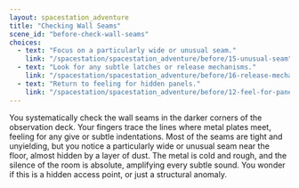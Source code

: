 ```yaml
---
layout: spacestation_adventure
title: "Checking Wall Seams"
scene_id: "before-check-wall-seams"
choices:
  - text: "Focus on a particularly wide or unusual seam."
    link: "/spacestation/spacestation_adventure/before/15-unusual-seam"
  - text: "Look for any subtle latches or release mechanisms."
    link: "/spacestation/spacestation_adventure/before/16-release-mechanisms"
  - text: "Return to feeling for hidden panels."
    link: "/spacestation/spacestation_adventure/before/12-feel-for-panels"
---
```


You systematically check the wall seams in the darker corners of the observation deck. Your fingers trace the lines where metal plates meet, feeling for any give or subtle indentations. Most of the seams are tight and unyielding, but you notice a particularly wide or unusual seam near the floor, almost hidden by a layer of dust. The metal is cold and rough, and the silence of the room is absolute, amplifying every subtle sound. You wonder if this is a hidden access point, or just a structural anomaly.

